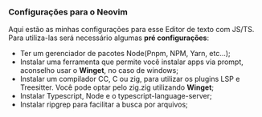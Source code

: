 ### **Configurações para o Neovim**

Aqui estão as minhas configurações para esse Editor de texto com JS/TS. Para utiliza-las será necessário algumas **pré configurações**:

- Ter um gerenciador de pacotes Node(Pnpm, NPM, Yarn, etc...);
- Instalar uma ferramenta que permite você instalar apps via prompt, aconselho usar o **Winget**, no caso de windows;
- Instalar um compilador CC, C ou zig, para utilizar os plugins LSP e Treesitter. Você pode optar pelo zig.zig utilizando **Winget**;
- Instalar Typescript, Node e o typescript-language-server;
- Instalar ripgrep para facilitar a busca por arquivos;
